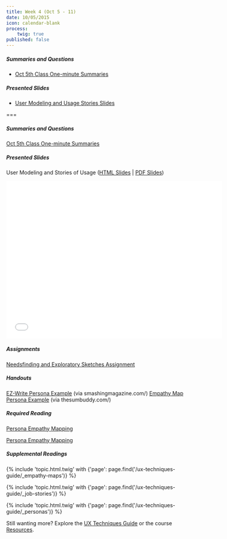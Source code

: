 ```yaml
---
title: Week 4 (Oct 5 - 11)
date: 10/05/2015
icon: calendar-blank
process:
    twig: true
published: false
---
```


##### Summaries and Questions
*   [Oct 5th Class One-minute Summaries](https://canvas.sfu.ca/courses/22099/discussion_topics/382626)

##### Presented Slides
*   [User Modeling and Usage Stories Slides](http://slides.com/paulhibbitts/cmpt-363-153-user-modeling-and-stories-of-usage#/)  

===

<style>iframe.embedly-card{float:left;}</style>
##### Summaries and Questions
[Oct 5th Class One-minute Summaries](https://canvas.sfu.ca/courses/22099/discussion_topics/382626)

##### Presented Slides  
User Modeling and Stories of Usage ([HTML Slides](http://slides.com/paulhibbitts/cmpt-363-153-user-modeling-and-stories-of-usage#/) | [PDF Slides](http://1drv.ms/1JXAlA5))

<div class="row">
  <div class="col s10">
    <div class="video-container"><iframe src="//slides.com/paulhibbitts/cmpt-363-153-user-modeling-and-stories-of-usage/embed?style=light" width="576" height="420" scrolling="no" frameborder="0" webkitallowfullscreen mozallowfullscreen allowfullscreen></iframe></div>
    </div>
  </div>

##### Assignments  
[Needsfinding and Exploratory Sketches Assignment](https://canvas.sfu.ca/courses/22099/assignments/112758)  

##### Handouts  
[EZ-Write Persona Example](http://www.smashingmagazine.com/2014/08/06/a-closer-look-at-personas-part-1/) (via smashingmagazine.com/)
[Empathy Map Persona Example](http://thesumbuddy.com/2014/04/05/2-useful-tools-understand-customer/) (via thesumbuddy.com/)  

##### Required Reading  
[Persona Empathy Mapping](http://www.cooper.com/journal/2014/05/persona-empathy-mapping)
<div class="row"> <div class="col s10">
  <a class="embedly-card" href="http://www.cooper.com/journal/2014/05/persona-empathy-mapping">Persona Empathy Mapping</a>
<script async src="//cdn.embedly.com/widgets/platform.js" charset="UTF-8"></script></div></div>

##### Supplemental Readings
{% include 'topic.html.twig' with {'page': page.find('/ux-techniques-guide/_empathy-maps')} %}  

{% include 'topic.html.twig' with {'page': page.find('/ux-techniques-guide/_job-stories')} %}  

{% include 'topic.html.twig' with {'page': page.find('/ux-techniques-guide/_personas')} %}  

Still wanting more? Explore the [UX Techniques Guide](../../ux-techniques-guide) or the course [Resources](../../resources).  
